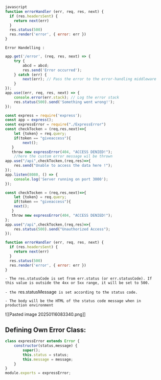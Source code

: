 
```javascript
javascript
function errorHandler (err, req, res, next) {
  if (res.headersSent) {
    return next(err)
  }
  res.status(500)
  res.render('error', { error: err })
}
```


`Error Handelling : `

```javascript
app.get('/error', (req, res, next) => {
    try {
        abcd = abcd; 
        res.send('Error occurred'); 
    } catch (err) {
        next(err); // Pass the error to the error-handling middleware
    }
});
app.use((err, req, res, next) => {
    console.error(err.stack); // Log the error stack
    res.status(500).send('Something went wrong!');
});
```

```javascript
const express = require('express');
const app = express();
const expressError = require("./ExpressError")
const checkTocken = (req,res,next)=>{
    let {token} = req.query;
    if(token == "giveaccess"){
        next();
   }
   throw new expressError(404, "ACCESS DENIED!");
	//here the custom error message wil be thrown 
app.use("/api",checkTocken,(req,res)=>{
    res.send("Unable to access the data here !");
});
app.listen(8080, () => {
    console.log('Server running on port 3000');
});

```

```javascript
const checkTocken = (req,res,next)=>{
    let {token} = req.query;
    if(token == "giveaccess"){
    next();
   }
   throw new expressError(404, "ACCESS DENIED!");
};
app.use("/api",checkTocken,(req,res)=>{
    res.status(500).send("Unauthorized Access");
});
```



```javascript
function errorHandler (err, req, res, next) {
  if (res.headersSent) {
    return next(err)
  }
  res.status(500)
  res.render('error', { error: err })
}
```
`- The res.statusCode is set from err.status (or err.statusCode). If this value is outside the 4xx or 5xx range, it will be set to 500.`

`- the `res.statusMessage` is set according to the status code.`

`- The body will be the HTML of the status code message when in production environment`

![[Pasted image 20250116083340.png]]

## Defining Own Error Class:

```javascript
class expressError extends Error {
    constructor(status,message) {
        super();
        this.status = status;
        this.message = message;
    }
}
module.exports = expressError;
```
